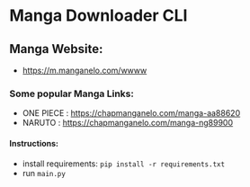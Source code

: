 # Manga Downloader CLI

## Manga Website: 
- https://m.manganelo.com/wwww

### Some popular Manga Links:
- ONE PIECE : https://chapmanganelo.com/manga-aa88620
- NARUTO : https://chapmanganelo.com/manga-ng89900

#### Instructions:

- install requirements: `pip install -r requirements.txt`
- run `main.py`
